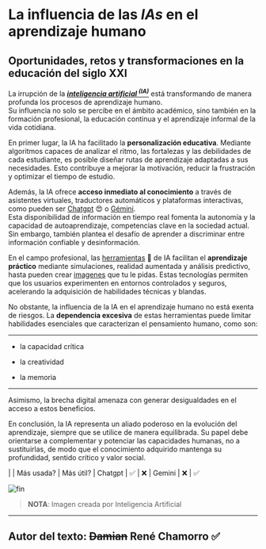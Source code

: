 # La influencia de las _IAs_ en el aprendizaje humano

## Oportunidades, retos y transformaciones en la educación del siglo XXI

La irrupción de la ***<ins>inteligencia artificial <sup>(IA)</sup></ins>*** está transformando de manera profunda los procesos de aprendizaje humano. <br/> Su influencia no solo se percibe en el ámbito académico, sino también en la formación profesional, la educación continua y el aprendizaje informal de la vida cotidiana.

En primer lugar, la IA ha facilitado la **personalización educativa**. Mediante algoritmos capaces de analizar el ritmo, las fortalezas y las debilidades de cada estudiante, es posible diseñar rutas de aprendizaje adaptadas a sus necesidades. Esto contribuye a mejorar la motivación, reducir la frustración y optimizar el tiempo de estudio.

Además, la IA ofrece **acceso inmediato al conocimiento** a través de asistentes virtuales, traductores automáticos y plataformas interactivas, como pueden ser [Chatgpt](https://chatgpt.com/) :heart_eyes: o [Gémini](https://gemini.google.com/?hl=es-ES).<br/> Esta disponibilidad de información en tiempo real fomenta la autonomía y la capacidad de autoaprendizaje, competencias clave en la sociedad actual. Sin embargo, también plantea el desafío de aprender a discriminar entre información confiable y desinformación.

En el campo profesional, las [herramientas](Datos.txt) :safety_vest: de IA facilitan el **aprendizaje práctico** mediante simulaciones, realidad aumentada y análisis predictivo, hasta pueden crear [imagenes](https://www.jornada.com.mx/ndjsimg/images/jornada/jornadaimg/expertos-aportan-claves-para-detectar-imagenes-creadas-con-ia-7526/expertos-aportan-claves-para-detectar-imagenes-creadas-con-ia-7526html-mono-astronauta-okjpg-5826html-8e26c2c7-4254-49ec-b425-e8fda010364d.jpgljnimgndimage=fullsize) que tu le pidas. Estas tecnologías permiten que los usuarios experimenten en entornos controlados y seguros, acelerando la adquisición de habilidades técnicas y blandas.

No obstante, la influencia de la IA en el aprendizaje humano no está exenta de riesgos. La **dependencia excesiva** de estas herramientas puede limitar habilidades esenciales que caracterizan el pensamiento humano, como son:

---
- la capacidad crítica 
* la creatividad 
+ la memoria 
---
Asimismo, la brecha digital amenaza con generar desigualdades en el acceso a estos beneficios.

En conclusión, la IA representa un aliado poderoso en la evolución del aprendizaje, siempre que se utilice de manera equilibrada. Su papel debe orientarse a complementar y potenciar las capacidades humanas, no a sustituirlas, de modo que el conocimiento adquirido mantenga su profundidad, sentido crítico y valor social.

| | Más usada? | Más útil?
| Chatgpt | :white_check_mark: | :x:
| Gemini | :x: | :white_check_mark:


![fin](https://previews.123rf.com/images/catocala7/catocala72307/catocala7230700274/209717176-gorilla-thumbs-up-everything-is-fine-everything-is-ok-everything-is-correct-i-agree-ok-on-a.jpg)

> **NOTA**: Imagen creada por Inteligencia Artificial

---
Autor del texto:
~~Damian~~
René Chamorro :white_check_mark:
---


